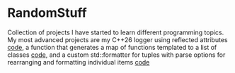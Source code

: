 # RandomStuff

Collection of projects I have started to learn different programming topics.
My most advanced projects are my C++26 logger using reflected attributes [code](https://github.com/MaxOrtGit/RandomStuff/blob/main/cpp/cpp26/Cpp26reflection/WorkingAttributesWithPrint.cpp), a function that generates a map of functions templated to a list of classes [code](https://github.com/MaxOrtGit/RandomStuff/blob/main/cpp/cpp23/enum_class_mapping/ECMapping.cpp), and a custom std::formatter for tuples with parse options for rearranging and formatting individual items [code](https://github.com/MaxOrtGit/RandomStuff/blob/main/cpp/cpp23/print_tuple_formatter/stlprinttuple.cpp)
